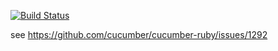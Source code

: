 [![Build Status](https://travis-ci.com/langalex/cucumber-bug.svg?branch=master)](https://travis-ci.com/langalex/cucumber-bug)

see https://github.com/cucumber/cucumber-ruby/issues/1292
